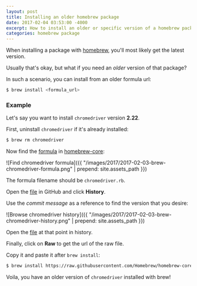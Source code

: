 ```yaml
---
layout: post
title: Installing an older homebrew package
date: 2017-02-04 03:53:00 -4000
excerpt: How to install an older or specific version of a homebrew package.
categories: homebrew package
---
```


When installing a package with [homebrew](http://brew.sh), you'll most likely get the latest version.

Usually that's okay, but what if you need an _older_ version of that package?

In such a scenario, you can install from an older formula url:

```sh
$ brew install <formula_url>
```

### Example

Let's say you want to install `chromedriver` version **2.22**.

First, uninstall `chromedriver` if it's already installed:

```sh
$ brew rm chromedriver
```

Now find the [formula](https://github.com/Homebrew/homebrew-core/tree/master/Formula) in [homebrew-core](https://github.com/Homebrew/homebrew-core):

![Find chromedriver formula]({{ "/images/2017/2017-02-03-brew-chromedriver-formula.png" | prepend: site.assets_path }})

The formula filename should be `chromedriver.rb`.

Open the [file](https://github.com/Homebrew/homebrew-core/blob/master/Formula/chromedriver.rb) in GitHub and click **History**.

Use the _commit message_ as a reference to find the version that you desire:

![Browse chromedriver history]({{ "/images/2017/2017-02-03-brew-chromedriver-history.png" | prepend: site.assets_path }})

Open the [file](https://github.com/Homebrew/homebrew-core/blob/14c7f7415bd2feaf49def7ad53fe5f6eb32f9265/Formula/chromedriver.rb) at that point in history.

Finally, click on **Raw** to get the url of the raw file.

Copy it and paste it after `brew install`:

```sh
$ brew install https://raw.githubusercontent.com/Homebrew/homebrew-core/14c7f7415bd2feaf49def7ad53fe5f6eb32f9265/Formula/chromedriver.rb
```

Voila, you have an older version of `chromedriver` installed with brew!
